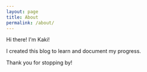 ```yaml
---
layout: page
title: About
permalink: /about/
---
```


Hi there! I'm Kaki!

I created this blog to learn and document my progress.

Thank you for stopping by!